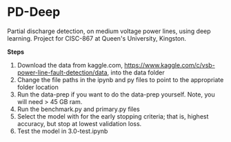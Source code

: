 # PD-Deep
Partial discharge detection, on medium voltage power lines, using deep learning. Project for CISC-867 at Queen's University, Kingston.

**Steps**
1. Download the data from kaggle.com, https://www.kaggle.com/c/vsb-power-line-fault-detection/data, into the data folder
2. Change the file paths in the ipynb and py files to point to the appropriate folder location
3. Run the data-prep if you want to do the data-prep yourself. Note, you will need > 45 GB ram.
4. Run the benchmark.py and primary.py files
5. Select the model with for the early stopping criteria; that is, highest accuracy, but stop at lowest validation loss.
6. Test the model in 3.0-test.ipynb